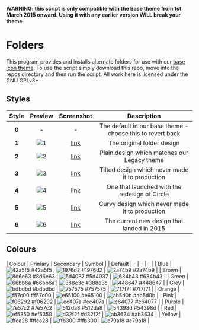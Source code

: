 **WARNING: this script is only compatible with the Base theme from 1st March 2015 onward. Using it with any earlier version WILL break your theme**

# Folders
This program provides and installs alternate folders for use with our [base icon theme](https://github.com/numixproject/numix-icon-theme). To use the script simply download this repo, move into the repos directory and then run the script. All work here is licensed under the GNU GPLv3+

## Styles
| Style | Preview  | Screenshot | Description |
| :------------: |:---------------:|:-----:|:-----:|
| **0** | - | - | The default in our base theme - choose this to revert back |
| **1** | ![1](https://raw.githubusercontent.com/numixproject/numix-folders/master/files/1/preview.png) | [link](https://raw.githubusercontent.com/numixproject/numix-folders/master/files/1/screenshot.png) | The original folder design |
| **2** | ![2](https://raw.githubusercontent.com/numixproject/numix-folders/master/files/2/preview.png) | [link](https://raw.githubusercontent.com/numixproject/numix-folders/master/files/2/screenshot.png) | Plain design which matches our Legacy theme |
| **3** | ![3](https://raw.githubusercontent.com/numixproject/numix-folders/master/files/3/preview.png) | [link](https://raw.githubusercontent.com/numixproject/numix-folders/master/files/3/screenshot.png) | Tilted design which never made it to production |
| **4** | ![4](https://raw.githubusercontent.com/numixproject/numix-folders/master/files/4/preview.png) | [link](https://raw.githubusercontent.com/numixproject/numix-folders/master/files/4/screenshot.png) | One that launched with the redesign of Circle |
| **5** | ![5](https://raw.githubusercontent.com/numixproject/numix-folders/master/files/5/preview.png) | [link](https://raw.githubusercontent.com/numixproject/numix-folders/master/files/5/screenshot.png) | Curvy design which never made it to production |
| **6** | ![6](https://raw.githubusercontent.com/numixproject/numix-folders/master/files/6/preview.png) | [link](https://raw.githubusercontent.com/numixproject/numix-folders/master/files/6/screenshot.png) | The current new design that landed in 2015 |

## Colours
| Colour | Primary | Secondary | Symbol |
| Default | - | - | - |
| Blue    | ![42a5f5](https://raw.githubusercontent.com/numixproject/numix-folders/master/colours/42a5f5.png) #42a5f5 | ![1976d2](https://raw.githubusercontent.com/numixproject/numix-folders/master/colours/1976d2.png) #1976d2 | ![2a74b9](https://raw.githubusercontent.com/numixproject/numix-folders/master/colours/2a74b9.png) #2a74b9 |
| Brown   | ![8d6e63](https://raw.githubusercontent.com/numixproject/numix-folders/master/colours/8d6e63.png) #8d6e63 | ![5d4037](https://raw.githubusercontent.com/numixproject/numix-folders/master/colours/5d4037.png) #5d4037 | ![634b43](https://raw.githubusercontent.com/numixproject/numix-folders/master/colours/634b43.png) #634b43 |
| Green   | ![66bb6a](https://raw.githubusercontent.com/numixproject/numix-folders/master/colours/66bb6a.png) #66bb6a | ![388e3c](https://raw.githubusercontent.com/numixproject/numix-folders/master/colours/388e3c.png) #388e3c | ![448647](https://raw.githubusercontent.com/numixproject/numix-folders/master/colours/448647.png) #448647 |
| Grey    | ![bdbdbd](https://raw.githubusercontent.com/numixproject/numix-folders/master/colours/bdbdbd.png) #bdbdbd | ![757575](https://raw.githubusercontent.com/numixproject/numix-folders/master/colours/757575.png) #757575 | ![7f7f7f](https://raw.githubusercontent.com/numixproject/numix-folders/master/colours/7f7f7f.png) #7f7f7f |
| Orange  | ![f57c00](https://raw.githubusercontent.com/numixproject/numix-folders/master/colours/f57c00.png) #f57c00 | ![e65100](https://raw.githubusercontent.com/numixproject/numix-folders/master/colours/e65100.png) #e65100 | ![ab5d0b](https://raw.githubusercontent.com/numixproject/numix-folders/master/colours/ab5d0b.png) #ab5d0b |
| Pink    | ![f06292](https://raw.githubusercontent.com/numixproject/numix-folders/master/colours/f06292.png) #f06292 | ![ec407a](https://raw.githubusercontent.com/numixproject/numix-folders/master/colours/ec407a.png) #ec407a | ![c64077](https://raw.githubusercontent.com/numixproject/numix-folders/master/colours/c64077.png) #c64077 |
| Purple  | ![7e57c2](https://raw.githubusercontent.com/numixproject/numix-folders/master/colours/7e57c2.png) #7e57c2 | ![512da8](https://raw.githubusercontent.com/numixproject/numix-folders/master/colours/512da8.png) #512da8 | ![54398d](https://raw.githubusercontent.com/numixproject/numix-folders/master/colours/54398d.png) #54398d |
| Red     | ![ef5350](https://raw.githubusercontent.com/numixproject/numix-folders/master/colours/ef5350.png) #ef5350 | ![d32f2f](https://raw.githubusercontent.com/numixproject/numix-folders/master/colours/d32f2f.png) #d32f2f | ![ab3634](https://raw.githubusercontent.com/numixproject/numix-folders/master/colours/ab3634.png) #ab3634 |
| Yellow  | ![ffca28](https://raw.githubusercontent.com/numixproject/numix-folders/master/colours/ffca28.png) #ffca28 | ![ffb300](https://raw.githubusercontent.com/numixproject/numix-folders/master/colours/ffb300.png) #ffb300 | ![c79a18](https://raw.githubusercontent.com/numixproject/numix-folders/master/colours/c79a18.png) #c79a18 |